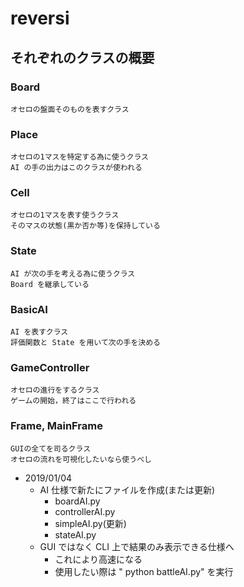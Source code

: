 # reversi
## それぞれのクラスの概要 
### Board
    オセロの盤面そのものを表すクラス
### Place 
    オセロの1マスを特定する為に使うクラス  
    AI の手の出力はこのクラスが使われる
### Cell
    オセロの1マスを表す使うクラス  
    そのマスの状態(黒か否か等)を保持している
### State
    AI が次の手を考える為に使うクラス  
    Board を継承している
### BasicAI
    AI を表すクラス  
    評価関数と State を用いて次の手を決める
### GameController
    オセロの進行をするクラス  
    ゲームの開始，終了はここで行われる
### Frame, MainFrame
    GUIの全てを司るクラス  
    オセロの流れを可視化したいなら使うべし


- 2019/01/04 
    - AI 仕様で新たにファイルを作成(または更新)
        - boardAI.py
        - controllerAI.py
        - simpleAI.py(更新)
        - stateAI.py
    - GUI ではなく CLI 上で結果のみ表示できる仕様へ
        - これにより高速になる
        - 使用したい際は " python battleAI.py" を実行
        
    
